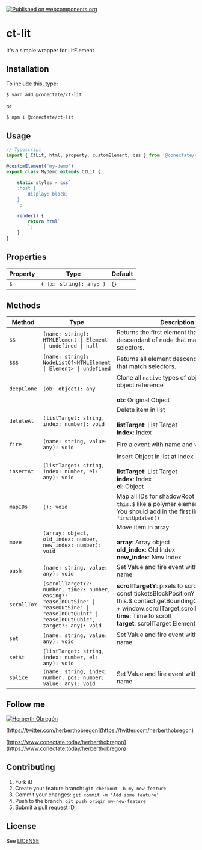 [![Published on webcomponents.org](https://img.shields.io/badge/webcomponents.org-published-blue.svg)](https://github.com/conectate/ct-lit)
# ct-lit

It's a simple wrapper for LitElement

## Installation

To include this, type:

```sh
$ yarn add @conectate/ct-lit
```
or
```sh
$ npm i @conectate/ct-lit
```

## Usage

```typescript
// Typescript
import { CtLit, html, property, customElement, css } from '@conectate/ct-lit';

@customElement('my-demo')
export class MyDemo extends CtLit {

    static styles = css`
    :host {
        display: block;
    }
    `;

    render() {
        return html`
        `;
    }
}
```

## Properties

| Property | Type                    | Default |
|----------|-------------------------|---------|
| `$`      | `{ [x: string]: any; }` | {}      |

## Methods

| Method      | Type                                             | Description                                      |
|-------------|--------------------------------------------------|--------------------------------------------------|
| `$$`        | `(name: string): HTMLElement \| Element \| undefined \| null` | Returns the first element that is a descendant of node that matches selectors. |
| `$$$`       | `(name: string): NodeListOf<HTMLElement \| Element> \| undefined` | Returns all element descendants of node that match selectors. |
| `deepClone` | `(ob: object): any`                              | Clone all `native` types of object in a new object reference<br /><br />**ob**: Original Object |
| `deleteAt`  | `(listTarget: string, index: number): void`      | Delete item in list<br /><br />**listTarget**: List Target<br />**index**: Index |
| `fire`      | `(name: string, value: any): void`               | Fire a event with name and value                 |
| `insertAt`  | `(listTarget: string, index: number, el: any): void` | Insert Object in list at index<br /><br />**listTarget**: List Target<br />**index**: Index<br />**el**: Object |
| `mapIDs`    | `(): void`                                       | Map all IDs for shadowRoot and save in `this.$` like a polymer element.<br />You should add in the first line of `firstUpdated()` |
| `move`      | `(array: object, old_index: number, new_index: number): void` | Move item in array<br /><br />**array**: Array object<br />**old_index**: Old Index<br />**new_index**: New Index |
| `push`      | `(name: string, value: any): void`               | Set Value and fire event with the same name      |
| `scrollToY` | `(scrollTargetY?: number, time?: number, easing?: "easeInOutSine" \| "easeOutSine" \| "easeInOutQuint" \| "easeInOutCubic", target?: any): void` | **scrollTargetY**: pixels to scroll. Ej: <br />const ticketsBlockPositionY = this.$.contact.getBoundingClientRect().top + window.scrollTarget.scrollTop;<br />**time**: Time to scroll<br />**target**: scrollTarget Element |
| `set`       | `(name: string, value: any): void`               | Set Value and fire event with the same name      |
| `setAt`     | `(listTarget: string, index: number, el: any): void` |                                                  |
| `splice`    | `(name: string, index: number, pos: number, value: any): void` | Set Value and fire event with the same name      |


## Follow me
[![Herberth Obregón](https://user-images.githubusercontent.com/6503845/74269077-8bc2e100-4cce-11ea-8a6f-1ba34b8b5cf2.jpg)](https://twitter.com/herberthobregon)

[https://twitter.com/herberthobregon](https://twitter.com/herberthobregon)

[https://www.conectate.today/herberthobregon](https://www.conectate.today/herberthobregon)

## Contributing

1. Fork it!
2. Create your feature branch: `git checkout -b my-new-feature`
3. Commit your changes: `git commit -m 'Add some feature'`
4. Push to the branch: `git push origin my-new-feature`
5. Submit a pull request :D

## License

See [LICENSE](/LICENSE)
